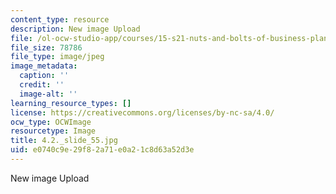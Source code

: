 ```yaml
---
content_type: resource
description: New image Upload
file: /ol-ocw-studio-app/courses/15-s21-nuts-and-bolts-of-business-plans-january-iap-2014/e0740c9e29f82a71e0a21c8d63a52d3e_4.2._slide_55.jpg
file_size: 78786
file_type: image/jpeg
image_metadata:
  caption: ''
  credit: ''
  image-alt: ''
learning_resource_types: []
license: https://creativecommons.org/licenses/by-nc-sa/4.0/
ocw_type: OCWImage
resourcetype: Image
title: 4.2._slide_55.jpg
uid: e0740c9e-29f8-2a71-e0a2-1c8d63a52d3e
---
```

New image Upload